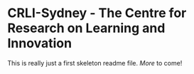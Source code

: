 # CRLI-Sydney - The Centre for Research on Learning and Innovation
This is really just a first skeleton readme file. 
*More* to come!
